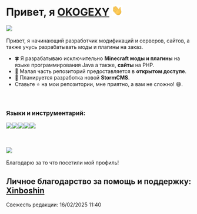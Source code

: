 <h1>Привет, я <a  href="https://funpay.com/users/2139350/">OKOGEXY</a> <img  src="https://raw.githubusercontent.com/ABSphreak/ABSphreak/master/gifs/Hi.gif" width="30px"></h1>

<img src="https://komarev.com/ghpvc/?username=okogexy&style=plastic" />

Привет, я начинающий разработчик модификаций и серверов, сайтов, а также учусь разрабатывать моды и плагины на заказ.<br>


- 🍀 Я разрабатываю исключительно **Minecraft моды и плагины** на языке программирования Java а также, **сайты** на PHP.
- 📂 Малая часть репозиторий предоставляется в **открытом доступе**.
- 🧱 Планируется разработка новой **StormCMS**.
- Ставьте ⭐ на мои репозитории, мне приятно, а вам не сложно! 😄.

<br>

<h3 align="left">Языки и инструментарий:</h3>
<p align="left"> <img src="https://img.icons8.com/color/48/4a90e2/python--v1.png"/><img src="https://img.icons8.com/color/48/4a90e2/java-coffee-cup-logo--v1.png"/><img src="https://img.icons8.com/color/48/4a90e2/visual-studio-code-2019.png"/><img src="https://img.icons8.com/color/48/4a90e2/git.png"/><img src="https://img.icons8.com/fluent/48/4a90e2/github.png"/> </p>

<br>
<br>
<img src = "https://github-readme-stats.vercel.app/api?username=okogexy&show_icons=true&theme=transparent" width = 500>

Благодарю за то что посетили мой профиль!

Личное благодарство за помощь и поддержку: [Xinboshin](https://github.com/Xinboshin)
---

Свежесть редакции: 16/02/2025 11:40
